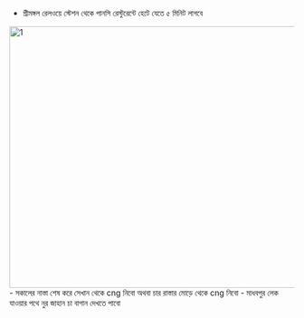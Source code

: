 - শ্রীমঙ্গল রেলওয়ে স্টেশন থেকে পানসি রেস্টুরেন্টে হেটে যেতে ৫ মিনিট লাগবে
<img width="964" height="462" alt="1" src="https://github.com/user-attachments/assets/fb9f2a07-af60-4d78-b27e-d0f3bc517db5" />
-  সকালের নাস্তা শেষ করে সেখান থেকে cng নিবো অথবা চার রাস্তার মোড়ে থেকে cng নিবো 
- মাধবপুর লেক যাওয়ার পথে নুর জাহান চা বাগান দেখতে পাবো
